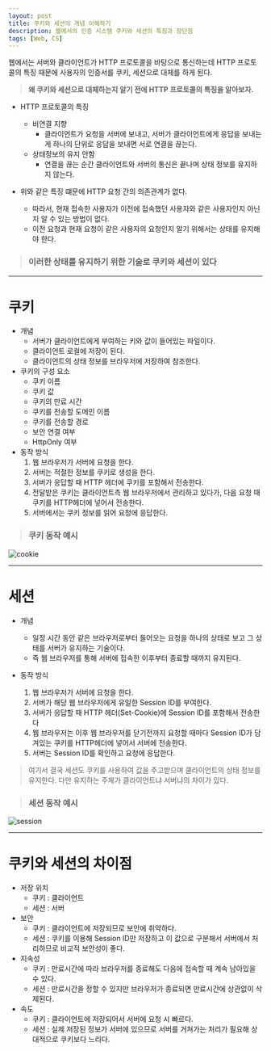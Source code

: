 ```yaml
---
layout: post
title: 쿠키와 세션의 개념 이해하기
description: 웹에서의 인증 시스템 쿠키와 세션의 특징과 장단점
tags: [Web, CS]
---
```


웹에서는 서버와 클라이언트가 HTTP 프로토콜을 바탕으로 통신하는데 HTTP 프로토콜의 특징 때문에 사용자의 인증서를 쿠키, 세션으로 대체를 하게 된다.

> <strong>왜 쿠키와 세션으로 대체하는지 알기 전에 HTTP 프로토콜의 특징을 알아보자.</strong>

-   HTTP 프로토콜의 특징

    -   비연결 지향
        -   클라이언트가 요청을 서버에 보내고, 서버가 클라이언트에게 응답을 보내는 게 하나의 단위로 응답을 보내면 서로 연결을 끊는다.
    -   상태정보의 유지 안함
        -   연결을 끊는 순간 클라이언트와 서버의 통신은 끝나며 상태 정보를 유지하지 않는다.

-   위와 같은 특징 떄문에 HTTP 요청 간의 의존관계가 없다.
    -   따라서, 현재 접속한 사용자가 이전에 접속했던 사용자와 같은 사용자인지 아닌지 알 수 있는 방법이 없다.
    -   이전 요청과 현재 요청이 같은 사용자의 요청인지 알기 위해서는 상태를 유지해야 한다.

> ### 이러한 상태를 유지하기 위한 기술로 쿠키와 세션이 있다

---

# 쿠키

-   개념
    -   서버가 클라이언트에게 부여하는 키와 값이 들어있는 파일이다.
    -   클라이언트 로컬에 저장이 된다.
    -   클라이언트의 상태 정보를 브라우저에 저장하여 참조한다.
-   쿠키의 구성 요소
    -   쿠키 이름
    -   쿠키 값
    -   쿠키의 만료 시간
    -   쿠키를 전송할 도메인 이름
    -   쿠키를 전송할 경로
    -   보안 연결 여부
    -   HttpOnly 여부
-   동작 방식
    1. 웹 브라우저가 서버에 요청을 한다.
    2. 서버는 적절한 정보를 쿠키로 생성을 한다.
    3. 서버가 응답할 때 HTTP 헤더에 쿠키를 포함해서 전송한다.
    4. 전달받은 쿠키는 클라이언트측 웹 브라우저에서 관리하고 있다가, 다음 요청 때 쿠키를 HTTP헤더에 넣어서 전송한다.
    5. 서버에서는 쿠키 정보를 읽어 요청에 응답한다.

> ### 쿠키 동작 예시

![cookie](https://github.com/gusrb3164/tech-interview/raw/master/contents/images/cookie-process.png)

---

# 세션

-   개념

    -   일정 시간 동안 같은 브라우저로부터 들어오는 요청을 하나의 상태로 보고 그 상태를 서버가 유지하는 기술이다.
    -   즉 웹 브라우저를 통해 서버에 접속한 이후부터 종료할 때까지 유지된다.

-   동작 방식
    1. 웹 브라우저가 서버에 요청을 한다.
    2. 서버가 해당 웹 브라우저에게 유일한 Session ID를 부여한다.
    3. 서버가 응답할 때 HTTP 헤더(Set-Cookie)에 Session ID를 포함해서 전송한다
    4. 웹 브라우저는 이후 웹 브라우저를 닫기전까지 요청할 때마다 Session ID가 담겨있는 쿠키를 HTTP헤더에 넣어서 서버에 전송한다.
    5. 서버는 Session ID를 확인하고 요청에 응답한다.

> 여기서 결국 세션도 쿠키를 사용하여 값을 주고받으며 클라이언트의 상태 정보를 유지한다. 다만 유지하는 주체가 클라이언트냐 서버냐의 차이가 있다.

> ### 세션 동작 예시

![session](https://github.com/gusrb3164/tech-interview/raw/master/contents/images/session-process.png)

---

# 쿠키와 세션의 차이점

-   저장 위치
    -   쿠키 : 클라이언트
    -   세션 : 서버
-   보안
    -   쿠키 : 클라이언트에 저장되므로 보안에 취약하다.
    -   세션 : 쿠키를 이용해 Session ID만 저장하고 이 값으로 구분해서 서버에서 처리하므로 비교적 보안성이 좋다.
-   지속성
    -   쿠키 : 만료시간에 따라 브라우저를 종료해도 다음에 접속할 때 계속 남아있을 수 있다.
    -   세션 : 만료시간을 정할 수 있지만 브라우저가 종료되면 만료시간에 상관없이 삭제된다.
-   속도
    -   쿠키 : 클라이언트에 저장되어서 서버에 요청 시 빠르다.
    -   세션 : 실제 저장된 정보가 서버에 있으므로 서버를 거쳐가는 처리가 필요해 상대적으로 쿠키보다 느리다.
